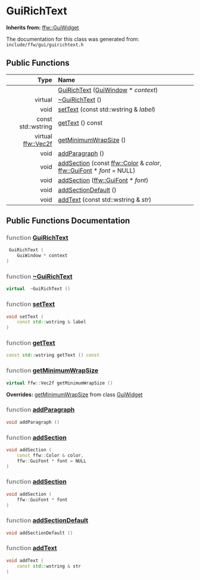 GuiRichText
===================================


**Inherits from:** [ffw::GuiWidget](ffw_GuiWidget.html)

The documentation for this class was generated from: `include/ffw/gui/guirichtext.h`



## Public Functions

| Type | Name |
| -------: | :------- |
|   | [GuiRichText](#3e622a9c) ([GuiWindow](ffw_GuiWindow.html) * _context_)  |
|  virtual  | [~GuiRichText](#ae943a17) ()  |
|  void | [setText](#13799227) (const std::wstring & _label_)  |
|  const std::wstring | [getText](#8d86e4c7) () const  |
|  virtual [ffw::Vec2f](ffw.html#fcfaa6c5) | [getMinimumWrapSize](#7d355fe5) ()  |
|  void | [addParagraph](#985715d0) ()  |
|  void | [addSection](#7945c21e) (const [ffw::Color](ffw_Color.html) & _color_, [ffw::GuiFont](ffw_GuiFont.html) * _font_ = NULL)  |
|  void | [addSection](#0f78533b) ([ffw::GuiFont](ffw_GuiFont.html) * _font_)  |
|  void | [addSectionDefault](#b216151a) ()  |
|  void | [addText](#49ca9b5e) (const std::wstring & _str_)  |


## Public Functions Documentation

### <span style="opacity:0.5;">function</span> <a id="3e622a9c" href="#3e622a9c">GuiRichText</a>

```cpp
 GuiRichText (
    GuiWindow * context
) 
```



### <span style="opacity:0.5;">function</span> <a id="ae943a17" href="#ae943a17">~GuiRichText</a>

```cpp
virtual  ~GuiRichText () 
```



### <span style="opacity:0.5;">function</span> <a id="13799227" href="#13799227">setText</a>

```cpp
void setText (
    const std::wstring & label
) 
```



### <span style="opacity:0.5;">function</span> <a id="8d86e4c7" href="#8d86e4c7">getText</a>

```cpp
const std::wstring getText () const 
```



### <span style="opacity:0.5;">function</span> <a id="7d355fe5" href="#7d355fe5">getMinimumWrapSize</a>

```cpp
virtual ffw::Vec2f getMinimumWrapSize () 
```



**Overrides:** [getMinimumWrapSize](/doc/ffw_GuiWidget.md#c12efa3f) from class [GuiWidget](/doc/ffw_GuiWidget.md)

### <span style="opacity:0.5;">function</span> <a id="985715d0" href="#985715d0">addParagraph</a>

```cpp
void addParagraph () 
```



### <span style="opacity:0.5;">function</span> <a id="7945c21e" href="#7945c21e">addSection</a>

```cpp
void addSection (
    const ffw::Color & color,
    ffw::GuiFont * font = NULL
) 
```



### <span style="opacity:0.5;">function</span> <a id="0f78533b" href="#0f78533b">addSection</a>

```cpp
void addSection (
    ffw::GuiFont * font
) 
```



### <span style="opacity:0.5;">function</span> <a id="b216151a" href="#b216151a">addSectionDefault</a>

```cpp
void addSectionDefault () 
```



### <span style="opacity:0.5;">function</span> <a id="49ca9b5e" href="#49ca9b5e">addText</a>

```cpp
void addText (
    const std::wstring & str
) 
```





